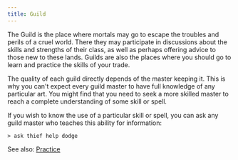 ```yaml
---
title: Guild
---
```


The Guild is the place where mortals may go to escape the troubles and
perils of a cruel world. There they may participate in discussions about
the skills and strengths of their class, as well as perhaps offering
advice to those new to these lands. Guilds are also the places where you
should go to learn and practice the skills of your trade.

The quality of each guild directly depends of the master keeping it.
This is why you can't expect every guild master to have full knowledge
of any particular art. You might find that you need to seek a more
skilled master to reach a complete understanding of some skill or spell.

If you wish to know the use of a particular skill or spell, you can ask
any guild master who teaches this ability for information:

`> ask thief help dodge`

See also: [Practice](Practice "wikilink")
